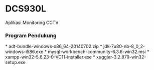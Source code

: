 # DCS930L
Aplikasi Monitoring CCTV
<h3>Program Pendukung</h3>
* adt-bundle-windows-x86_64-20140702.zip
* jdk-7u80-nb-8_0_2-windows-i586.exe
* mysql-workbench-community-6.3.6-win32.msi
* xampp-win32-5.6.23-0-VC11-installer.exe
* xuggler-3.2.879-win32-setup.exe
